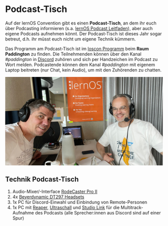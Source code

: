 # Podcast-Tisch

Auf der lernOS Convention gibt es einen **Podcast-Tisch**, an dem ihr euch über Podcasting informieren (s.a. [lernOS Podcast Leitfaden](https://cogneon.github.io/lernos-podcasting/de/)), aber auch eigene Podcasts aufnehmen könnt. Der Podcast-Tisch ist dieses Jahr sogar betreut, d.h. ihr müsst euch nicht um eigene Technik kümmern.

Das Programm am Podcast-Tisch ist im [loscon Programm](https://pretalx.com/loscon25/schedule/) beim **Raum Paddington** zu finden. Die Teilnehmenden können über den Kanal *#paddington* in [Discord](discord.md) zuhören und sich per Handzeichen im Podcast zu Wort melden. Podcastende können dem Kanal *#paddington* mit eigenem Laptop beitreten (nur Chat, kein Audio), um mit den Zuhörenden zu chatten.

![](./img/podcast-table.jpg)

## Technik Podcast-Tisch
1. Audio-Mixer/-Interface [RodeCaster Pro II](https://rode.com/de/interfaces-and-mixers/rodecaster-series/rodecaster-pro-ii)
1. 4x [Beyerdynamic DT297 Headsets](https://www.beyerdynamic.de/dt-297.html)
1. 1x PC für Discord-Einwahl und Einbindung von Remote-Personen
1. 1x PC mit [Reaper](https://www.reaper.fm/), [Ultraschall](https://ultraschall.fm) und [Studio Link](https://studio-link.de/) für die Multitrack-Aufnahme des Podcasts (alle Sprecher:innen aus Discord sind auf einer Spur)